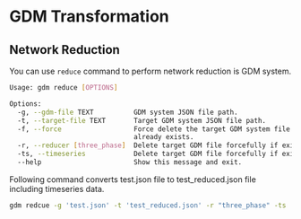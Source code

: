 # GDM Transformation

## Network Reduction

You can use `reduce` command to perform network reduction is GDM system.

```bash
Usage: gdm reduce [OPTIONS]

Options:
  -g, --gdm-file TEXT          GDM system JSON file path.
  -t, --target-file TEXT       Target GDM system JSON file path.
  -f, --force                  Force delete the target GDM system file if
                               already exists.
  -r, --reducer [three_phase]  Delete target GDM file forcefully if exists.
  -ts, --timeseries            Delete target GDM file forcefully if exists.
  --help                       Show this message and exit.

```

Following command converts test.json file to test_reduced.json file including timeseries data.

```bash
gdm redcue -g 'test.json' -t 'test_reduced.json' -r "three_phase" -ts
```